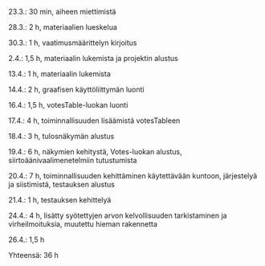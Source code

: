23.3.: 30 min, aiheen miettimistä

28.3.: 2 h, materiaalien lueskelua

30.3.: 1 h, vaatimusmäärittelyn kirjoitus

2.4.: 1,5 h, materiaalin lukemista ja projektin alustus

13.4.: 1 h, materiaalin lukemista

14.4.: 2 h, graafisen käyttöliittymän luonti

16.4.: 1,5 h, votesTable-luokan luonti

17.4.: 4 h, toiminnallisuuden lisäämistä votesTableen

18.4.: 3 h, tulosnäkymän alustus

19.4.: 6 h, näkymien kehitystä, Votes-luokan alustus, siirtoäänivaalimenetelmiin tutustumista

20.4.: 7 h, toiminnallisuuden kehittäminen käytettävään kuntoon, järjestelyä ja siistimistä, testauksen alustus

21.4.: 1 h, testauksen kehittelyä

24.4.: 4 h, lisätty syötettyjen arvon kelvollisuuden tarkistaminen ja virheilmoituksia, muutettu hieman rakennetta

26.4.: 1,5 h

Yhteensä: 36 h